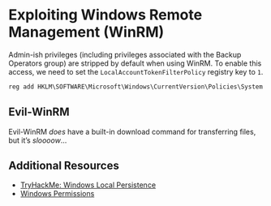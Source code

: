 # Exploiting Windows Remote Management (WinRM)
Admin-ish privileges (including privileges associated with the Backup Operators group) are stripped by default when using WinRM. To enable this access, we need to set the `LocalAccountTokenFilterPolicy` registry key to `1`.

```powershell
reg add HKLM\SOFTWARE\Microsoft\Windows\CurrentVersion\Policies\System /t REG_DWORD /v LocalAccountTokenFilterPolicy /d 1
```

## Evil-WinRM
Evil-WinRM *does* have a built-in download command for transferring files, but it’s *sloooow*…

## Additional Resources
* [TryHackMe: Windows Local Persistence](https://tryhackme.com/room/windowslocalpersistence) 
* [Windows Permissions](./Windows%20Permissions.md)
